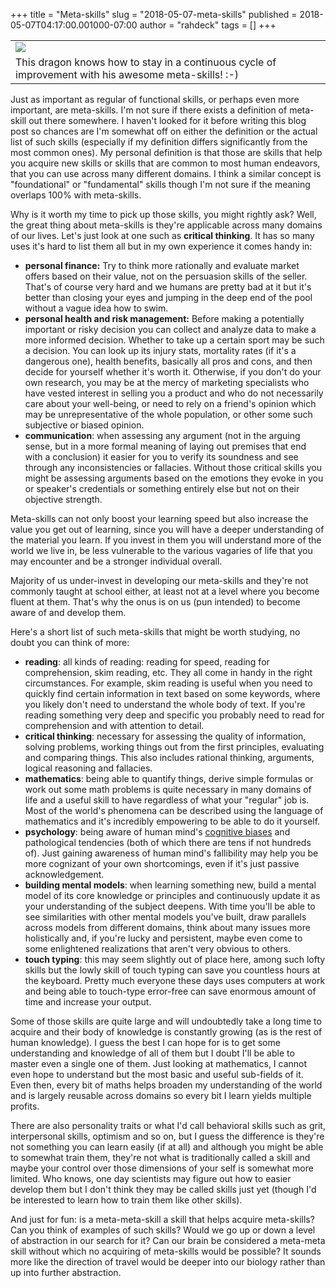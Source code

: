 +++
title = "Meta-skills"
slug = "2018-05-07-meta-skills"
published = 2018-05-07T04:17:00.001000-07:00
author = "rahdeck"
tags = []
+++
<table>
<tbody>
<tr class="odd">
<td><a href="../images/2018-05-07-meta-skills-Ouroboros.png"><img src="../images/thumbnails/2018-05-07-meta-skills-Ouroboros.png" /></a></td>
</tr>
<tr class="even">
<td>This dragon knows how to stay in a continuous cycle of improvement with his awesome meta-skills! :-)</td>
</tr>
</tbody>
</table>

  
  
Just as important as regular of functional skills, or perhaps even more
important, are meta-skills. I'm not sure if there exists a definition of
meta-skill out there somewhere. I haven't looked for it before writing
this blog post so chances are I'm somewhat off on either the definition
or the actual list of such skills (especially if my definition differs
significantly from the most common ones). My personal definition is that
those are skills that help you acquire new skills or skills that are
common to most human endeavors, that you can use across many different
domains. I think a similar concept is "foundational" or "fundamental"
skills though I'm not sure if the meaning overlaps 100% with
meta-skills.  
  
Why is it worth my time to pick up those skills, you might rightly ask?
Well, the great thing about meta-skills is they're applicable across
many domains of our lives. Let's just look at one such as **critical
thinking**. It has so many uses it's hard to list them all but in my own
experience it comes handy in:  
  

-   **personal finance:** Try to think more rationally and evaluate
    market offers based on their value, not on the persuasion skills of
    the seller. That's of course very hard and we humans are pretty bad
    at it but it's better than closing your eyes and jumping in the deep
    end of the pool without a vague idea how to swim.
-   **personal health and risk management:** Before making a potentially
    important or risky decision you can collect and analyze data to make
    a more informed decision. Whether to take up a certain sport may be
    such a decision. You can look up its injury stats, mortality rates
    (if it's a dangerous one), health benefits, basically all pros and
    cons, and then decide for yourself whether it's worth it. Otherwise,
    if you don't do your own research, you may be at the mercy of
    marketing specialists who have vested interest in selling you a
    product and who do not necessarily care about your well-being, or
    need to rely on a friend's opinion which may be unrepresentative of
    the whole population, or other some such subjective or biased
    opinion.
-   **communication**: when assessing any argument (not in the arguing
    sense, but in a more formal meaning of laying out premises that end
    with a conclusion) it easier for you to verify its soundness and see
    through any inconsistencies or fallacies. Without those critical
    skills you might be assessing arguments based on the emotions they
    evoke in you or speaker's credentials or something entirely else but
    not on their objective strength.

<!-- -->

Meta-skills can not only boost your learning speed but also increase the
value you get out of learning, since you will have a deeper
understanding of the material you learn. If you invest in them you will
understand more of the world we live in, be less vulnerable to the
various vagaries of life that you may encounter and be a stronger
individual overall.  
  
Majority of us under-invest in developing our meta-skills and they're
not commonly taught at school either, at least not at a level where you
become fluent at them. That's why the onus is on us (pun intended) to
become aware of and develop them.  
  
Here's a short list of such meta-skills that might be worth studying, no
doubt you can think of more:  
  

-   **reading**: all kinds of reading: reading for speed, reading for
    comprehension, skim reading, etc. They all come in handy in the
    right circumstances. For example, skim reading is useful when you
    need to quickly find certain information in text based on some
    keywords, where you likely don't need to understand the whole body
    of text. If you're reading something very deep and specific you
    probably need to read for comprehension and with attention to
    detail.
-   **critical thinking**: necessary for assessing the quality of
    information, solving problems, working things out from the first
    principles, evaluating and comparing things. This also includes
    rational thinking, arguments, logical reasoning and fallacies.
-   **mathematics**: being able to quantify things, derive simple
    formulas or work out some math problems is quite necessary in many
    domains of life and a useful skill to have regardless of what your
    "regular" job is. Most of the world's phenomena can be described
    using the language of mathematics and it's incredibly empowering to
    be able to do it yourself.
-   **psychology**: being aware of human mind's [cognitive
    biases](https://en.wikipedia.org/wiki/List_of_cognitive_biases) and
    pathological tendencies (both of which there are tens if not
    hundreds of). Just gaining awareness of human mind's fallibility may
    help you be more cognizant of your own shortcomings, even if it's
    just passive acknowledgement.
-   **building mental models**: when learning something new, build a
    mental model of its core knowledge or principles and continuously
    update it as your understanding of the subject deepens. With time
    you'll be able to see similarities with other mental models you've
    built, draw parallels across models from different domains, think
    about many issues more holistically and, if you're lucky and
    persistent, maybe even come to some enlightened realizations that
    aren't very obvious to others.
-   **touch typing**: this may seem slightly out of place here, among
    such lofty skills but the lowly skill of touch typing can save you
    countless hours at the keyboard. Pretty much everyone these days
    uses computers at work and being able to touch-type error-free can
    save enormous amount of time and increase your output.

Some of those skills are quite large and will undoubtedly take a long
time to acquire and their body of knowledge is constantly growing (as is
the rest of human knowledge). I guess the best I can hope for is to get
some understanding and knowledge of all of them but I doubt I'll be able
to master even a single one of them. Just looking at mathematics, I
cannot even hope to understand but the most basic and useful sub-fields
of it. Even then, every bit of maths helps broaden my understanding of
the world and is largely reusable across domains so every bit I learn
yields multiple profits.

  

There are also personality traits or what I'd call behavioral skills
such as grit, interpersonal skills, optimism and so on, but I guess the
difference is they're not something you can learn easily (if at all) and
although you might be able to somewhat train them, they're not what is
traditionally called a skill and maybe your control over those
dimensions of your self is somewhat more limited. Who knows, one day
scientists may figure out how to easier develop them but I don't think
they may be called skills just yet (though I'd be interested to learn
how to train them like other skills).  
  
And just for fun: is a meta-meta-skill a skill that helps acquire
meta-skills? Can you think of examples of such skills? Would we go up or
down a level of abstraction in our search for it? Can our brain be
considered a meta-meta skill without which no acquiring of meta-skills
would be possible? It sounds more like the direction of travel would be
deeper into our biology rather than up into further abstraction.
